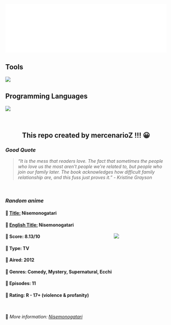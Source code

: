 
<img src="svg/nai.svg" />

<p>
  <h2>Tools</h2>
  <a href="https://skillicons.dev">
    <img src="https://skillicons.dev/icons?i=git,bash,vim,ubuntu,tensorflow,pytorch,docker,raspberrypi" />
  </a>

  <br />

  <h2>Programming Languages</h2>

  <a href="https://skillicons.dev">
    <img src="https://skillicons.dev/icons?i=python,c,cpp" />
  </a>
</p>

<br />

<h2 align="center">This repo created by mercenarioZ !!! 😀</h2>
<h3><i>Good Quote</i></h3>

<blockquote>
<i>
“It is the mess that readers love. The fact that sometimes the people who love us the most aren't people we're related to, but people who join our family later. The book acknowledges how difficult family relationship are, and this fuss just proves it.” - Kristine Grayson
</i>
</blockquote>

<br />

<h3><i>Random anime</i></h3>

<h4>
  <strong>🥭 <u>Title:</u></strong> Nisemonogatari
</h4>

<h4>🌿 <u>English Title:</u> Nisemonogatari</h4>

<img align="right" width="165" src=https://cdn.myanimelist.net/images/anime/1044/103654.jpg />

<h4>🌱 Score: 8.13/10</h4>

<h4>🌲 Type: TV</h4>

<h4>🌴 Aired: 2012</h4>

<h4>🌵 Genres: Comedy, Mystery, Supernatural, Ecchi</h4>

<h4>🥑 Episodes: 11</h4>

<h4>🍏 Rating: R - 17+ (violence & profanity)</h4>

<br />

🍂 *More information: [Nisemonogatari](https://myanimelist.net/anime/11597/Nisemonogatari)*
    